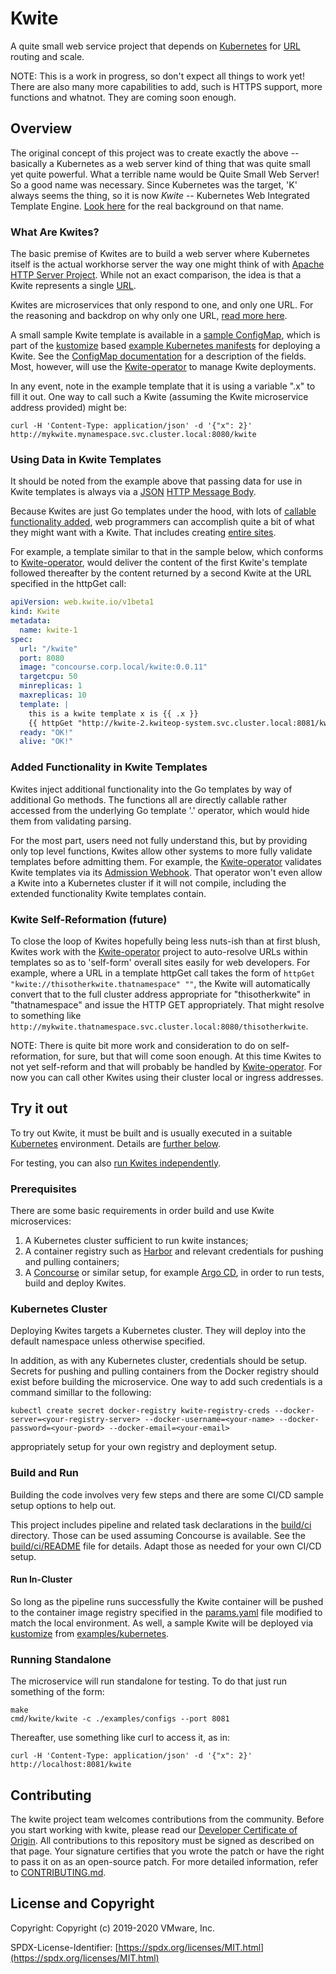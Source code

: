# Kwite
A quite small web service project that depends on
[Kubernetes](https://kubernetes.io) for
[URL](https://www.w3.org/Addressing/URL/url-spec.txt) routing and scale.

NOTE: This is a work in progress, so don't expect all things to work yet! There
are also many more capabilities to add, such is HTTPS support, more functions
and whatnot. They are coming soon enough.

## Overview
The original concept of this project was to create exactly the above --
basically a Kubernetes as a web server kind of thing that was quite small yet
quite powerful. What a terrible name would be Quite Small Web Server! So a good
name was necessary. Since Kubernetes was the target, 'K' always seems the
thing, so it is now _Kwite_ -- Kubernetes Web Integrated Template Engine. [Look
here](docs/whykwite.md) for the real background on that name.

### What Are Kwites? 
The basic premise of Kwites are to build a web server where Kubernetes itself
is the actual workhorse server the way one might think of with [Apache HTTP
Server Project](https://httpd.apache.org). While not an exact comparison, the
idea is that a Kwite represents a single
[URL](https://www.w3.org/Addressing/URL/url-spec.txt).

Kwites are microservices that only respond to one, and only one URL. For the
reasoning and backdrop on why only one URL, [read more here](docs/kwites.md).

A small sample Kwite template is available in a [sample
ConfigMap](examples/kubernetes/base/configmap.yaml), which is part of the
[kustomize](https://kustomize.io) based [example Kubernetes
manifests](examples/kubernetes) for deploying a Kwite. See the [ConfigMap
documentation](docs/configmap.md) for a description of the fields. Most,
however, will use the
[Kwite-operator](https://github.com/tdhite/kwite-operator) to manage Kwite
deployments.

In any event, note in the example template that it is using a variable ".x" to
fill it out. One way to call such a Kwite (assuming the Kwite microservice
address provided) might be:

    curl -H 'Content-Type: application/json' -d '{"x": 2}' http://mykwite.mynamespace.svc.cluster.local:8080/kwite

### Using Data in Kwite Templates
It should be noted from the example above that passing data for use in Kwite
templates is always via a [JSON](https://www.json.org/json-en.html) [HTTP
Message Body](https://www.w3.org/Protocols/rfc2616/rfc2616-sec4.html).

Because Kwites are just Go templates under the hood, with lots of [callable
functionality added](docs/funcs.md), web programmers can accomplish quite a bit
of what they might want with a Kwite. That includes creating [entire
sites](docs/kwites.md#kwites-as-sites).

For example, a template similar to that in the sample below, which conforms to
[Kwite-operator](https://github.com/tdhite/kwite-operator), would deliver the
content of the first Kwite's template followed thereafter by the content
returned by a second Kwite at the URL specified in the httpGet call:

```yaml
apiVersion: web.kwite.io/v1beta1
kind: Kwite
metadata:
  name: kwite-1
spec:
  url: "/kwite"
  port: 8080
  image: "concourse.corp.local/kwite:0.0.11"
  targetcpu: 50
  minreplicas: 1
  maxreplicas: 10
  template: |
    this is a kwite template x is {{ .x }}
    {{ httpGet "http://kwite-2.kwiteop-system.svc.cluster.local:8081/kwite" "{\"x\": 2}" }}
  ready: "OK!"
  alive: "OK!"
```

### Added Functionality in Kwite Templates
Kwites inject additional functionality into the Go templates by way of
additional Go methods. The functions all are directly callable rather accessed
from the underlying Go template '.' operator, which would hide them from
validating parsing.

For the most part, users need not fully understand this, but by providing only
top level functions, Kwites allow other systems to more fully validate templates
before admitting them. For example, the
[Kwite-operator](https://github.com/tdhite/kwite-operator) validates Kwite
templates via its [Admission
Webhook](https://kubernetes.io/docs/reference/access-authn-authz/extensible-admission-controllers/#what-are-admission-webhooks).
That operator won't even allow a Kwite into a Kubernetes cluster if it will not
compile, including the extended functionality Kwite templates contain.

### Kwite Self-Reformation (future)
To close the loop of Kwites hopefully being less nuts-ish than at first blush,
Kwites work with the
[Kwite-operator](https://github.com/tdhite/kwite-operator)
project to auto-resolve URLs within templates so as to 'self-form' overall
sites easily for web developers. For example, where a URL in a template httpGet
call takes the form of `httpGet "kwite://thisotherkwite.thatnamespace" ""`, the
Kwite will automatically convert that to the full cluster address appropriate
for "thisotherkwite" in "thatnamespace" and issue the HTTP GET appropriately.
That might resolve to something like
`http://mykwite.thatnamespace.svc.cluster.local:8080/thisotherkwite`.

NOTE: There is quite  bit more work and consideration to do on
self-reformation, for sure, but that will come soon enough. At this time Kwites
to not yet self-reform and that will probably be handled by
[Kwite-operator](https://github.com/tdhite/kwite-operator). For now you can
call other Kwites using their cluster local or ingress addresses.

## Try it out
To try out Kwite, it must be built and is usually executed in a suitable
[Kubernetes](https://kubernetes.io) environment. Details are [further
below](#build-and-run).

For testing, you can also [run Kwites independently](#running-standalone).

### Prerequisites
There are some basic requirements in order build and use Kwite
microservices:

1. A Kubernetes cluster sufficient to run kwite instances;
1. A container registry such as [Harbor](https://goharbor.io) and relevant
   credentials for pushing and pulling containers;
1. A [Concourse](https://concourse-ci.org) or similar setup, for example
   [Argo CD](https://argoproj.github.io/argo-cd/), in order to run tests, build
   and deploy Kwites.

### Kubernetes Cluster
Deploying Kwites targets a Kubernetes cluster. They will deploy into the
default namespace unless otherwise specified.

In addition, as with any Kubernetes cluster, credentials should be setup.
Secrets for pushing and pulling containers from the Docker registry should
exist before building the microservice. One way to add such credentials is a
command simillar to the following:

    kubectl create secret docker-registry kwite-registry-creds --docker-server=<your-registry-server> --docker-username=<your-name> --docker-password=<your-pword> --docker-email=<your-email>

appropriately setup for your own registry and deployment setup.

### Build and Run
Building the code involves very few steps and there are some CI/CD sample setup
options to help out.

This project includes pipeline and related task declarations in the
[build/ci](build/ci) directory. Those can be used assuming Concourse is
available. See the [build/ci/README](build/ci/README.md) file for details.
Adapt those as needed for your own CI/CD setup.

#### Run In-Cluster
So long as the pipeline runs successfully the Kwite container will be pushed to
the container image registry specified in the
[params.yaml](build/ci/examples/params.yaml) file modified to match the local
environment. As well, a sample Kwite will be deployed via
[kustomize](https://github.com/kubernetes-sigs/kustomize) from
[examples/kubernetes](examples/kubernetes).

### Running Standalone
The microservice will run standalone for testing. To do that just run something
of the form:

    make
    cmd/kwite/kwite -c ./examples/configs --port 8081

Thereafter, use something like curl to access it, as in:

    curl -H 'Content-Type: application/json' -d '{"x": 2}' http://localhost:8081/kwite

## Contributing

The kwite project team welcomes contributions from the community. Before you
start working with kwite, please read our [Developer Certificate of
Origin](https://cla.vmware.com/dco). All contributions to this repository must
be signed as described on that page. Your signature certifies that you wrote
the patch or have the right to pass it on as an open-source patch. For more
detailed information, refer to [CONTRIBUTING.md](CONTRIBUTING.md).

## License and Copyright
Copyright: Copyright (c) 2019-2020 VMware, Inc.

SPDX-License-Identifier: [https://spdx.org/licenses/MIT.html](https://spdx.org/licenses/MIT.html)
